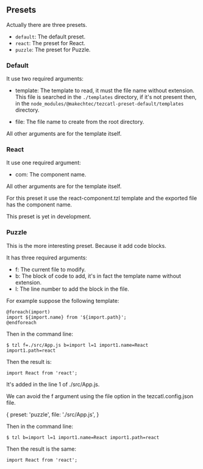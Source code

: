 ## Presets ##

Actually there are three presets.

- `default`: The default preset.
- `react`: The preset for React.
- `puzzle`: The preset for Puzzle.

### Default ###

It use two required arguments:

- template: The template to read, it must the file name without extension. This file is searched in the `./templates` directory, if it's not present then, in the `node_modules/@makechtec/tezcatl-preset-default/templates` directory.

- file: The file name to create from the root directory.

All other arguments are for the template itself.

### React ###

It use one required argument:

- com: The component name.

All other arguments are for the template itself.

For this preset it use the react-component.tzl template and the exported file has the component name.

This preset is yet in development.

### Puzzle ###

This is the more interesting preset. Because it add code blocks. 

It has three required arguments:

- f: The current file to modify.
- b: The block of code to add, it's in fact the template name without extension.
- l: The line number to add the block in the file.

For example suppose the following template:

    @foreach(import)
    import ${import.name} from '${import.path}';
    @endforeach

Then in the command line:

    $ tzl f=./src/App.js b=import l=1 import1.name=React import1.path=react  

Then the result is:

    import React from 'react';

It's added in the line 1 of ./src/App.js.

We can avoid the f argument using the file option in the tezcatl.config.json file.

{
    preset: 'puzzle',
    file: './src/App.js',
}

Then in the command line:

    $ tzl b=import l=1 import1.name=React import1.path=react  

Then the result is the same:

    import React from 'react';